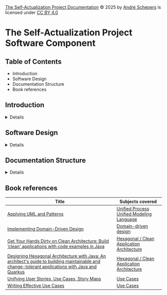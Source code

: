 <a href="https://github.com/andres81/The-Self-Actualization-Project">The
Self-Actualization Project Documentation</a> © 2025
by <a href="https://www.andreschepers.nl">André Schepers</a> is licensed
under <a href="https://creativecommons.org/licenses/by/4.0/">CC BY
4.0</a><img src="https://mirrors.creativecommons.org/presskit/icons/cc.svg" alt="" style="max-width: 1em;max-height:1em;margin-left: .2em;"><img src="https://mirrors.creativecommons.org/presskit/icons/by.svg" alt="" style="max-width: 1em;max-height:1em;margin-left: .2em;">

# The Self-Actualization Project Software Component

## Table of Contents

* Introduction
* Software Design
* Documentation Structure
* Book references

## Introduction

<details>

The software will consist of two parts: An application run in the users
browser and an application connected to the internet that serves as the
information provider of the browser application. The benefits are among so
many others, of course:

* Availability:
    * Mobile phones
    * Laptop devices
    * Internet access is available everywhere these days
* Central storage point
* Ease of sharing content

Using Domain Driven Design (DDD) to visualize this setup, we first discern two
subdomains:

* The frontend, the application running in the browser
* The backend, the application running standalone and connected to the internet

![system overview](images/the-self-actualization-project-software-system-overview.jpg)

The idea is that the base implementation of the Single Page Application (SPA)
that is the frontend, and the webserver with API, will implement all the basic
needs like authentication/authorization, security, database connectivity,
logging, etc... Any module, that is a tool in itself, for example the dialogue
trainer can be easily added then to the software component, while it will
itself remain light and easy to implement.

</details>

## Software Design

<details>

Following UP, use cases will be described first in the process of creating this
software. In parallel, domain rules will be written down as well as the vision
of
this project.

For the software design, several methodologies are used:

* [Unified Process](https://en.wikipedia.org/wiki/Unified_process) (UP)
* [Domain-Driven Design](https://en.wikipedia.org/wiki/Domain-driven_design)
  (DDD)
* [Systems engineering](https://en.wikipedia.org/wiki/Systems_engineering)
  MIT [style](https://learn-xpro.mit.edu/systems-engineering) using
  [Object Process Methodology](https://en.wikipedia.org/wiki/Object_Process_Methodology)
* [Hexagonal Application Architecture](https://alistair.cockburn.us/hexagonal-architecture)

Following UP, use cases will be described first in the process of creating this
software. In parallel, domain rules will be written down as well as the vision
of
this project.

    Agile Scrum is not a software development methodology in itself,
    as it is more of a project management tool instead, in the authors opinion.
    Unfortunately, the experience of the author learns that many people actually
    believe Scrum in itself gets you high quality software. Combine that with
    software programmers posing / presenting themselves as software engineers,
    while knowing nothing about software design, and you end up in the situation
    of poor software maintenance / evolution.
    ( The author considers himself merely a student at this point in his career
    of software engineering )

</details>

## Documentation Structure

<details>

The structure of the documentation consists of separate directories, each with a
README.md for a quick introduction to the context of the documentation within
that directory, and subject specific Markdown files.

Following **UP**, the following artifacts are chosen:

* Use case descriptions
* Domain rules document
* Supplementary Specification document
* Vision document
* Glossary

The use cases can be found in the directory __*use-cases*__. The other artifacts
in the directory __*UP-artifacts*__.

</details>

## Book references

| Title                                                                                                                                                                                                                                               | Subjects covered                                                                                                                                          |
|-----------------------------------------------------------------------------------------------------------------------------------------------------------------------------------------------------------------------------------------------------|-----------------------------------------------------------------------------------------------------------------------------------------------------------|
| [Applying UML and Patterns](https://www.craiglarman.com/wiki/index.php?title=Book_Applying_UML_and_Patterns)                                                                                                                                        | [Unified Process](https://en.wikipedia.org/wiki/Unified_process)<br/>[Unified Modeling Language](https://en.wikipedia.org/wiki/Unified_Modeling_Language) |
| [Implementing Domain-Driven Design](https://vaughnvernon.com/)                                                                                                                                                                                      | [Domain-driven design](https://en.wikipedia.org/wiki/Domain-driven_design)                                                                                |
| [Get Your Hands Dirty on Clean Architecture: Build ‘clean' applications with code examples in Java](https://www.packtpub.com/en-us/product/get-your-hands-dirty-on-clean-architecture-9781839212710)                                                | [Hexagonal / Clean Application Architecture](https://alistair.cockburn.us/hexagonal-architecture)                                                         |
| [Designing Hexagonal Architecture with Java: An architect's guide to building maintainable and change-tolerant applications with Java and Quarkus](https://www.packtpub.com/en-us/product/designing-hexagonal-architecture-with-java-9781801810296) | [Hexagonal / Clean Application Architecture](https://alistair.cockburn.us/hexagonal-architecture)                                                         |
| [Unifying User Stories, Use Cases, Story Maps](https://alistaircockburn.com/Everything-else)                                                                                                                                                        | [Use Cases](https://en.wikipedia.org/wiki/Use_case)                                                                                                       |
| [Writing Effective Use Cases](https://alistaircockburn.com/Books)                                                                                                                                                                                   | [Use Cases](https://en.wikipedia.org/wiki/Use_case)                                                                                                       |
